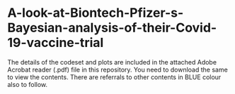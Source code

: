 # A-look-at-Biontech-Pfizer-s-Bayesian-analysis-of-their-Covid-19-vaccine-trial

The details of the codeset and plots are included in the attached Adobe Acrobat reader (.pdf) file in this repository. 
You need to download the same to view the contents. There are referrals to other contents in BLUE colour also to follow.
